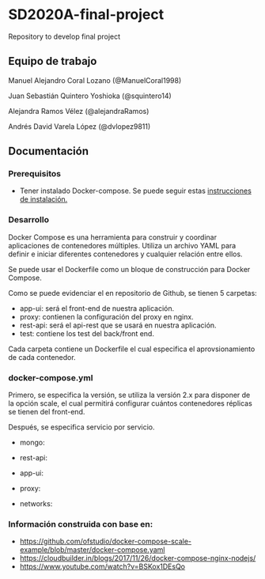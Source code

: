 # SD2020A-final-project
Repository to develop final project

## Equipo de trabajo

Manuel Alejandro Coral Lozano (@ManuelCoral1998)

Juan Sebastián Quintero Yoshioka (@squintero14)

Alejandra Ramos Vélez (@alejandraRamos)

Andrés David Varela López (@dvlopez9811)

## Documentación

### Prerequisitos

- Tener instalado Docker-compose. Se puede seguir estas [instrucciones de instalación.](https://www.digitalocean.com/community/tutorials/como-instalar-docker-compose-en-ubuntu-18-04-es) </br>


### Desarrollo
Docker Compose es una herramienta para construir y coordinar aplicaciones de contenedores múltiples. Utiliza un archivo YAML para definir e iniciar diferentes contenedores y cualquier relación entre ellos. </br>

Se puede usar el Dockerfile como un bloque de construcción para Docker Compose.</br>

Como se puede evidenciar el en repositorio de Github, se tienen 5 carpetas:</br>

- app-ui: será el front-end de nuestra aplicación.
- proxy: contienen la configuración del proxy en nginx.
- rest-api: será el api-rest que se usará en nuestra aplicación.
- test: contiene los test del back/front end.

Cada carpeta contiene un Dockerfile el cual especifica el aprovsionamiento de cada contenedor.

### docker-compose.yml

Primero, se especifica la versión, se utiliza la versión 2.x para disponer de la opción scale, el cual permitirá configurar cuántos contenedores réplicas se tienen del front-end.

Después, se especifica servicio por servicio.

- mongo:

- rest-api:

- app-ui:

- proxy:

- networks:

### Información construida con base en:
- https://github.com/ofstudio/docker-compose-scale-example/blob/master/docker-compose.yaml
- https://cloudbuilder.in/blogs/2017/11/26/docker-compose-nginx-nodejs/
- https://www.youtube.com/watch?v=BSKox1DEsQo
